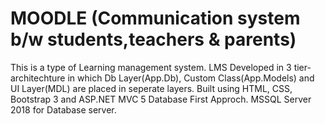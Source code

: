 ﻿# MOODLE (Communication system b/w students,teachers & parents)
 
 
This is a type of Learning management system. LMS Developed in 3 tier-architechture in which Db Layer(App.Db), Custom Class(App.Models) and UI Layer(MDL) are placed in seperate layers. Built using HTML, CSS, Bootstrap 3 and ASP.NET MVC 5 Database First Approch. MSSQL Server 2018 for Database server.
 

